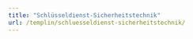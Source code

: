 ```yaml
---
title: "Schlüsseldienst-Sicherheitstechnik"
url: /templin/schluesseldienst-sicherheitstechnik/
---
```

